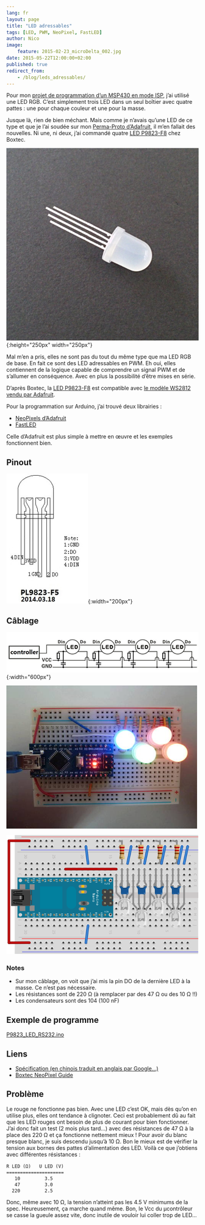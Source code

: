 ```yaml
---
lang: fr
layout: page
title: "LED adressables"
tags: [LED, PWM, NeoPixel, FastLED]
author: Nico
image:
    feature: 2015-02-23_microDelta_002.jpg
date: 2015-05-22T12:00:00+02:00
published: true
redirect_from:
    - /blog/leds_adressables/
---
```


Pour mon [projet de programmation d’un MSP430 en mode ISP](/blog/programmer_un_msp430_en_mode_ISP/), j’ai utilisé une LED RGB. C’est simplement trois LED dans un seul boîtier avec quatre pattes : une pour chaque couleur et une pour la masse.

Jusque là, rien de bien méchant. Mais comme je n’avais qu’une LED de ce type et que je l’ai soudée sur mon [Perma-Proto d’Adafruit](https://www.adafruit.com/blog/2011/11/18/adafruit-perma-proto-half-sized-breadboard-pcb-3-pack/), il m’en fallait des nouvelles. Ni une, ni deux, j’ai commandé quatre [LED P9823-F8](https://shop.boxtec.ch/led-neopixel-8mm-p9823-p-42265.html) chez Boxtec.

![](../../files/2015-05-22-leds_adressables/images/67053.jpg){:height="250px" width="250px"}

Mal m’en a pris, elles ne sont pas du tout du même type que ma LED RGB de base. En fait ce sont des LED adressables en PWM. Eh oui, elles contiennent de la logique capable de comprendre un signal PWM et de s’allumer en conséquence. Avec en plus la possibilité d’être mises en série.

D’après Boxtec, la [LED P9823-F8](https://shop.boxtec.ch/led-neopixel-8mm-p9823-p-42265.html) est compatible avec [le modèle WS2812 vendu par Adafruit](https://www.adafruit.com/datasheets/WS2812.pdf).

Pour la programmation sur Arduino, j’ai trouvé deux librairies :

-   [NeoPixels d’Adafruit](https://github.com/adafruit/Adafruit_NeoPixel)
-   [FastLED](https://fastled.io)

Celle d’Adafruit est plus simple à mettre en œuvre et les exemples fonctionnent bien.

## Pinout

![](../../files/2015-05-22-leds_adressables/images/LED_P9823-F8_pinout.jpg){:width="200px"}

## Câblage

![](../../files/2015-05-22-leds_adressables/images/LED_P9823-F8_cablage.jpg){:width="600px"}

![](../../files/2015-05-22-leds_adressables/images/P1030717.JPG)

![](../../files/2015-05-22-leds_adressables/2015-05-22-leds_adressables_bb.svg)

### Notes

-   Sur mon câblage, on voit que j’ai mis la pin DO de la dernière LED à la masse. Ce n’est pas nécessaire.
-   Les résistances sont de 220 Ω (à remplacer par des 47 Ω ou des 10 Ω !!)
-   Les condensateurs sont des 104 (100 nF)

## Exemple de programme

[P9823_LED_RS232.ino](../../files/2015-05-22-leds_adressables/P9823_LED_RS232.ino)

## Liens

-   [Spécification (en chinois traduit en anglais par Google...)](https://shop.boxtec.ch/pub/diverse/P9823.pdf)
-   [Boxtec NeoPixel Guide](https://playground.boxtec.ch/doku.php/led/ledpixel_guide)

## Problème

Le rouge ne fonctionne pas bien. Avec une LED c’est OK, mais dès qu’on en utilise plus, elles ont tendance à clignoter. Ceci est probablement dû au fait que les LED rouges ont besoin de plus de courant pour bien fonctionner. J’ai donc fait un test (2 mois plus tard...) avec des résistances de 47 Ω à la place des 220 Ω et ça fonctionne nettement mieux ! Pour avoir du blanc presque blanc, je suis descendu jusqu’à 10 Ω. Bon le mieux est de vérifier la tension aux bornes des pattes d’alimentation des LED. Voilà ce que j’obtiens avec différentes résistances :

    R LED (Ω)   U LED (V)
    =====================
       10         3.5
       47         3.0
      220         2.5

Donc, même avec 10 Ω, la tension n’atteint pas les 4.5 V minimums de la spec. Heureusement, ça marche quand même. Bon, le Vcc du µcontrôleur se casse la gueule assez vite, donc inutile de vouloir lui coller trop de LED...
